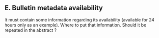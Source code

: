 ## E.	Bulletin metadata availability

It must contain some information regarding its availability (available for 24 hours only as an example).
Where to put that information. Should it be repeated in the abstract ?

